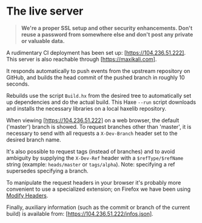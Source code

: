 The live server
===============

> **We're a proper SSL setup and other security enhancements.  Don't reuse a
> password from somewhere else and don't post any private or valuable data.**

A rudimentary CI deployment has been set up: [https://104.236.51.222].  This
server is also reachable through [https://maxikali.com].

It responds automatically to push events from the upstream repository on
GitHub, and builds the head commit of the pushed branch in roughly 10 seconds.

Rebuilds use the script `Build.hx` from the desired tree to automatically set
up dependencies and do the actual build.  This Haxe `--run` script downloads
and installs the necessary libraries on a local haxelib repository.

When viewing [https://104.236.51.222] on a web browser, the default ('master')
branch is showed.  To request branches other than 'master', it is necessary to
send with all requests a `X-Dev-Branch` header set to the desired branch name.

It's also possible to request tags (instead of branches) and to avoid ambiguity
by supplying the `X-Dev-Ref` header with a `$refType/$refName` string (example:
`heads/master` or `tags/alpha`).  Note: specifying a ref supersedes specifying
a branch.

To manipulate the request headers in your browser it's probably more convenient
to use a specialized extension; on Firefox we have been using [Modify Headers].

Finally, auxiliary information (such as the commit or branch of the current
build) is available from: [https://104.236.51.222/infos.json].

[Modify Headers]: https://addons.mozilla.org/en-US/firefox/addon/modify-headers/

